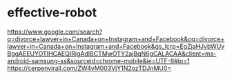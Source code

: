 # effective-robot
https://www.google.com/search?q=divorce+lawyer+in+Canada+on+Instagram+and+Facebook&oq=divorce+lawyer+in+Canada+on+Instagram+and+Facebook&gs_lcrp=EgZjaHJvbWUyBggAEEUYOTIHCAEQIRigAdIBCTMwOTY2ajBqN6gCALACAA&client=ms-android-samsung-ss&sourceid=chrome-mobile&ie=UTF-8#ip=1
https://cerpenvirall.com/ZW4vM003VjY1N2ozTDJnMU0=
